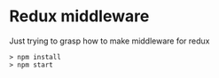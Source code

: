 # Redux middleware
Just trying to grasp how to make middleware for redux



```
> npm install
> npm start
```
